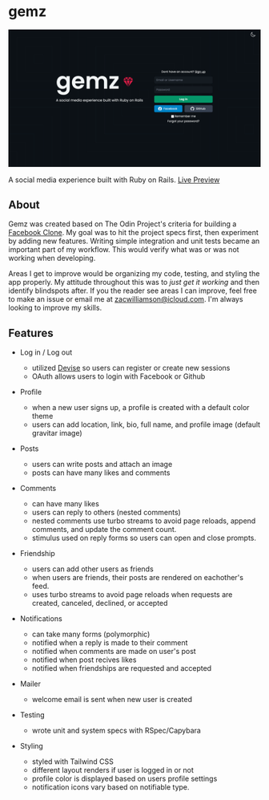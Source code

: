# gemz

![gemz-home](app/assets/images/gemz-home.png)

A social media experience built with Ruby on Rails. [Live Preview](https://gemz.onrender.com)

## About

Gemz was created based on The Odin Project's criteria for building a [Facebook Clone](https://www.theodinproject.com/lessons/ruby-on-rails-rails-final-project). My goal was to hit the project specs first, then experiment by adding new features. Writing simple integration and unit tests became an important part of my workflow. This would verify what was or was not working when developing.

Areas I get to improve would be organizing my code, testing, and styling the app properly. My attitude throughout this was to _just get it working_ and then identify blindspots after. If you the reader see areas I can improve, feel free to make an issue or email me at zacwilliamson@icloud.com. I'm always looking to improve my skills.

## Features

- Log in / Log out

  - utilized [Devise](https://github.com/heartcombo/devise) so users can register or create new sessions
  - OAuth allows users to login with Facebook or Github

- Profile

  - when a new user signs up, a profile is created with a default color theme
  - users can add location, link, bio, full name, and profile image (default gravitar image)

- Posts

  - users can write posts and attach an image
  - posts can have many likes and comments

- Comments

  - can have many likes
  - users can reply to others (nested comments)
  - nested comments use turbo streams to avoid page reloads, append comments, and update the comment count.
  - stimulus used on reply forms so users can open and close prompts.

- Friendship

  - users can add other users as friends
  - when users are friends, their posts are rendered on eachother's feed.
  - uses turbo streams to avoid page reloads when requests are created, canceled, declined, or accepted

- Notifications

  - can take many forms (polymorphic)
  - notified when a reply is made to their comment
  - notified when comments are made on user's post
  - notified when post recives likes
  - notified when friendships are requested and accepted

- Mailer

  - welcome email is sent when new user is created

- Testing

  - wrote unit and system specs with RSpec/Capybara

- Styling

  - styled with Tailwind CSS
  - different layout renders if user is logged in or not
  - profile color is displayed based on users profile settings
  - notification icons vary based on notifiable type.
